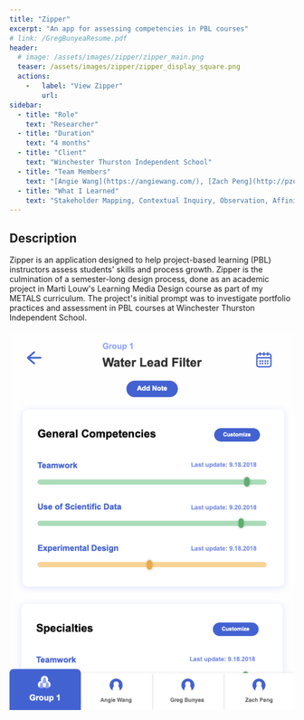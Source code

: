 ```yaml
---
title: "Zipper"
excerpt: "An app for assessing competencies in PBL courses"
# link: /GregBunyeaResume.pdf
header:
  # image: /assets/images/zipper/zipper_main.png
  teaser: /assets/images/zipper/zipper_display_square.png
  actions:
    -   label: "View Zipper"
        url: 
sidebar:
  - title: "Role"
    text: "Researcher"
  - title: "Duration"
    text: "4 months"
  - title: "Client"
    text: "Winchester Thurston Independent School"
  - title: "Team Members"
    text: "[Angie Wang](https://angiewang.com/), [Zach Peng](http://pzq.me/)"
  - title: "What I Learned"
    text: "Stakeholder Mapping, Contextual Inquiry, Observation, Affinity Diagramming, Problem Mapping, Service Mapping, Speed-dating, Prototyping" 
---
```


<!-- [Try Out Zipper](https://projects.invisionapp.com/share/QWPHEFQ8XY9#/screens/335414339) -->

## Description
Zipper is an application designed to help project-based learning (PBL) instructors assess students' skills and process growth. Zipper is the culmination of a semester-long design process, done as an academic project in Marti Louw's Learning Media Design course as part of my METALS curriculum. The project's initial prompt was to investigate portfolio practices and assessment in PBL courses at Winchester Thurston Independent School.

<!-- 
## Phase 1: Research
Initial debrief with Mr. Marx  
Expert portfolio practitioners  
First interview  
Interview with Mr. Nye  
Observation of Mr. Marx's Research Science course  
Follow up interview with Mr Marx  

## Phase 2: Synthesis
Portfolio practitioners into identity model via affinity diagramming
Problem mapping of Mr Nye's & Marx's interviews 

## Phase 3: Ideation
### Speed-dating
Developed 20 ideas, narrowed down to 10 ideas
Speed-dated with Mr. Marx to determine needs
Selected "sliders" as final idea

### Service Mapping
Created service mapping to plan out product

## Phase 4: Prototyping
### Lo-Fi
Chose to create Role / Look & Feel prototype
Created lo-fi

### Hi-Fi & Validation Testing


## Conclusion 
-->

![Zipper App Image](/assets/images/zipper/zipper_main.png)